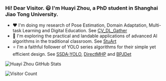 ### Hi! Dear Visitor. :smiley: I'm Huayi Zhou, a PhD student in Shanghai Jiao Tong University.

- :heart: I'm doing my research of Pose Estimation, Domain Adaptation, Multi-task Learning and Digital Education. See [CV_DL_Gather](https://github.com/hnuzhy/CV_DL_Gather)
- :rocket: I'm exploring the practical and landable applications of advanced AI algorithms in the traditional classroom. See [StuArt](https://github.com/hnuzhy/StuArt)
- :star: I'm a faithful follower of YOLO series algorithms for their simple yet efficient design. See [SSDA-YOLO](https://github.com/hnuzhy/SSDA-YOLO), [DirectMHP](https://github.com/hnuzhy/DirectMHP) and [BPJDet](https://github.com/hnuzhy/BPJDet)

<!--
<img src="https://media.giphy.com/media/4GvoqJVUHL5fdgvidL/giphy.gif" width="260">
-->

![Huayi Zhou GitHub Stats](https://github-readme-stats-sigma-five.vercel.app/api?username=hnuzhy&show_icons=true)

![Visitor Count](https://profile-counter.glitch.me/{hnuzhy}/count.svg)


<!--
**hnuzhy/hnuzhy** is a ✨ _special_ ✨ repository because its `README.md` (this file) appears on your GitHub profile.

Here are some ideas to get you started:

- 🔭 I’m currently working on ...
- 🌱 I’m currently learning ...
- 👯 I’m looking to collaborate on ...
- 🤔 I’m looking for help with ...
- 💬 Ask me about ...
- 📫 How to reach me: ...
- 😄 Pronouns: ...
- ⚡ Fun fact: ...
-->
